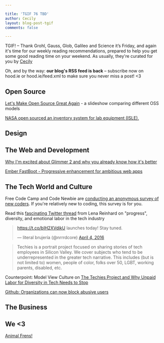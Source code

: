 ```yaml
---

title: 'TGIF 76 TBD'
author: Cecily
layout: blog-post-tgif
comments: false

---
```



TGIF! – Thank Grohl, Gauss, Glob, Galileo and Science it’s Friday, and again it's time for our weekly reading recommendations, prepared to help you get some good reading time on your weekend. As usually, they're curated for you by [Cecily](https://twitter.com/skeskali)

Oh, and by the way: <b>our blog's RSS feed is back</b> – subscribe now on hood.ie or hood.ie/feed.xml to make sure you never miss a post! <3


## Open Source

[Let's Make Open Source Great Again](http://www.slideshare.net/NadiaEghbal/lets-make-software-great-again-18f-talk) - a slideshow comparing different OSS models

[NASA open sourced an inventory system for lab equipment (ISLE).](https://github.com/nasa/isle) 


## Design


## The Web and Development

[Why I'm excited about Glimmer 2 and why you already know how it's better](https://www.linkedin.com/pulse/why-im-excited-glimmer2-you-already-know-its-better-joel-kang)

[Ember FastBoot - Progressive enhancement for ambitious web apps](http://www.ember-fastboot.com/)


## The Tech World and Culture

Free Code Camp and Code Newbie are  [conducting an anonymous survey of new coders](https://freecodecamp.typeform.com/to/gc0JJI). If you're relatively new to coding, this survey is for you.

Read this [fascinating Twitter thread](https://twitter.com/lrnrd/status/717324557565235200) from Lena Reinhard on "progress", diversity, and emotional labor in the tech industry


<blockquote class="twitter-tweet" data-lang="en"><p lang="en" dir="ltr"><a href="https://t.co/bIH2XVdikU">https://t.co/bIH2XVdikU</a> launches today! Stay tuned.</p>&mdash; literal brujería (@nrrrdcore) <a href="https://twitter.com/nrrrdcore/status/716991269877100545">April 4, 2016</a></blockquote> <script async src="//platform.twitter.com/widgets.js" charset="utf-8"></script>


> Techies is a portrait project focused on sharing stories of tech employees in Silicon Valley. We cover subjects who tend to be underrepresented in the greater tech narrative. This includes (but is not limited to) women, people of color, folks over 50, LGBT, working parents, disabled, etc.

Counterpoint: Model View Culture on [The Techies Project and Why Unpaid Labor for Diversity in Tech Needs to Stop](https://modelviewculture.com/news/the-techies-project-and-why-unpaid-labor-for-diversity-in-tech-needs-to-stop)


[Github: Organizations can now block abusive users](https://github.com/blog/2146-organizations-can-now-block-abusive-users)


## The Business


## We <3

[Animal Frens!](https://www.facebook.com/CollectiveEvolutionPage/videos/10153665600208908/)
